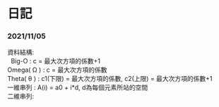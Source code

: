 # 日記

### 2021/11/05

資料結構: <br> 
&nbsp; Big-O : c = 最大次方項的係數+1 <br> 
    Omega( Ω ) : c = 最大次方項的係數 <br> 
    Theta( θ ) : c1(下限) = 最大次方項的係數, c2(上限) = 最大次方項的係數+1 <br> 
    一維串列 : A(i) = a0 + i*d, d為每個元素所站的空間 <br> 
    二維串列:
